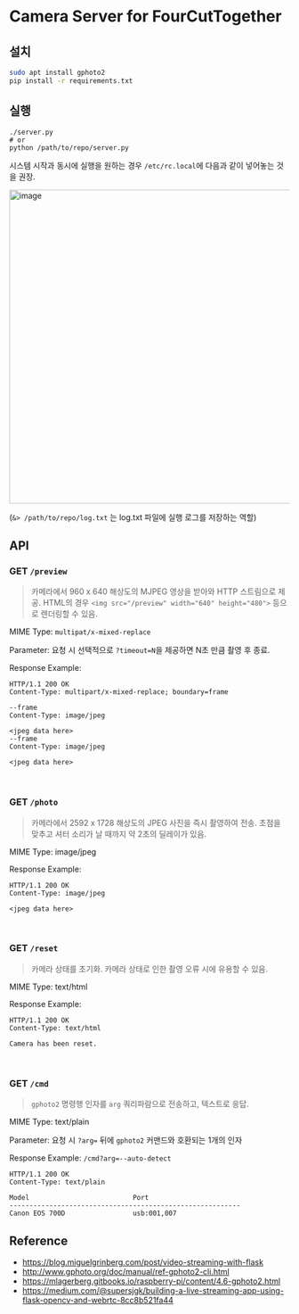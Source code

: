 # Camera Server for FourCutTogether

## 설치

```sh
sudo apt install gphoto2
pip install -r requirements.txt
```

## 실행

```
./server.py
# or
python /path/to/repo/server.py
```

시스템 시작과 동시에 실행을 원하는 경우 `/etc/rc.local`에 다음과 같이 넣어놓는 것을 권장.

<img width="563" alt="image" src="https://github.com/user-attachments/assets/2eed9bc6-eb9f-4bed-bef3-ac28ac55ddb0">

(`&> /path/to/repo/log.txt` 는 log.txt 파일에 실행 로그를 저장하는 역할)

## API

### GET `/preview`

> 카메라에서 960 x 640 해상도의 MJPEG 영상을 받아와 HTTP 스트림으로 제공.
> HTML의 경우 `<img src="/preview" width="640" height="480">` 등으로 렌더링할 수 있음.

MIME Type: `multipat/x-mixed-replace`

Parameter: 요청 시 선택적으로 `?timeout=N`을 제공하면 N초 만큼 촬영 후 종료.

Response Example:
```
HTTP/1.1 200 OK
Content-Type: multipart/x-mixed-replace; boundary=frame

--frame
Content-Type: image/jpeg

<jpeg data here>
--frame
Content-Type: image/jpeg

<jpeg data here>
```
<br>

### GET `/photo`

> 카메라에서 2592 x 1728 해상도의 JPEG 사진을 즉시 촬영하여 전송.
> 초점을 맞추고 셔터 소리가 날 때까지 약 2초의 딜레이가 있음.

MIME Type: image/jpeg

Response Example:
```
HTTP/1.1 200 OK
Content-Type: image/jpeg

<jpeg data here>
```
<br>

### GET `/reset`

> 카메라 상태를 초기화. 카메라 상태로 인한 촬영 오류 시에 유용할 수 있음.

MIME Type: text/html

Response Example:
```
HTTP/1.1 200 OK
Content-Type: text/html

Camera has been reset.
```
<br>

### GET `/cmd`

> `gphoto2` 명령행 인자를 `arg` 쿼리파람으로 전송하고, 텍스트로 응답.

MIME Type: text/plain

Parameter: 요청 시 `?arg=` 뒤에 `gphoto2` 커맨드와 호환되는 1개의 인자

Response Example: `/cmd?arg=--auto-detect`
```
HTTP/1.1 200 OK
Content-Type: text/plain

Model                          Port
----------------------------------------------------------
Canon EOS 700D                 usb:001,007
```

## Reference
- https://blog.miguelgrinberg.com/post/video-streaming-with-flask
- http://www.gphoto.org/doc/manual/ref-gphoto2-cli.html
- https://mlagerberg.gitbooks.io/raspberry-pi/content/4.6-gphoto2.html
- https://medium.com/@supersjgk/building-a-live-streaming-app-using-flask-opencv-and-webrtc-8cc8b521fa44